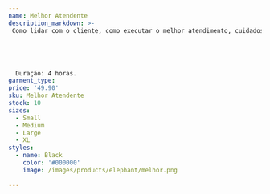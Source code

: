 ```yaml
---
name: Melhor Atendente
description_markdown: >-
 Como lidar com o cliente, como executar o melhor atendimento, cuidados pessoais no ambiente de trabalho, os principais erros no atendimento, ferramenta de atendimento omnichannel dentre outras recursos necessários para se tornar o melhor atendente.





  Duração: 4 horas.
garment_type:
price: '49.90'
sku: Melhor Atendente
stock: 10
sizes:
  - Small
  - Medium
  - Large
  - XL
styles:
  - name: Black
    color: '#000000'
    image: /images/products/elephant/melhor.png
  
---
```

